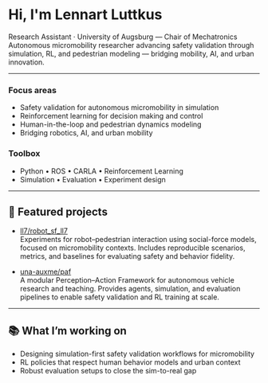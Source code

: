 # Hi, I'm Lennart Luttkus

Research Assistant · University of Augsburg — Chair of Mechatronics  
Autonomous micromobility researcher advancing safety validation through simulation, RL, and pedestrian modeling — bridging mobility, AI, and urban innovation.

---

### Focus areas
- Safety validation for autonomous micromobility in simulation
- Reinforcement learning for decision making and control
- Human-in-the-loop and pedestrian dynamics modeling
- Bridging robotics, AI, and urban mobility

### Toolbox
- Python • ROS • CARLA • Reinforcement Learning
- Simulation • Evaluation • Experiment design

---

## 🔬 Featured projects

- [ll7/robot_sf_ll7](https://github.com/ll7/robot_sf_ll7)  
  Experiments for robot–pedestrian interaction using social-force models, focused on micromobility contexts. Includes reproducible scenarios, metrics, and baselines for evaluating safety and behavior fidelity.

- [una-auxme/paf](https://github.com/una-auxme/paf)  
  A modular Perception–Action Framework for autonomous vehicle research and teaching. Provides agents, simulation, and evaluation pipelines to enable safety validation and RL training at scale.

---

## 📚 What I’m working on
- Designing simulation-first safety validation workflows for micromobility
- RL policies that respect human behavior models and urban context
- Robust evaluation setups to close the sim-to-real gap
